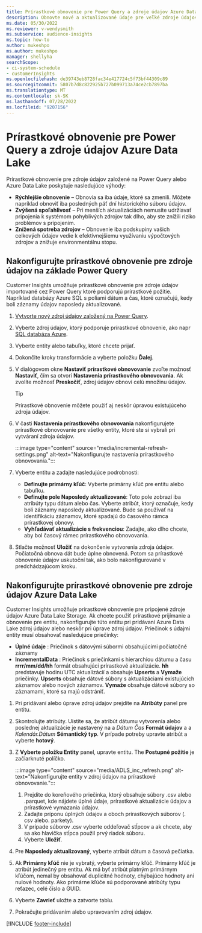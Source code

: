 ```yaml
---
title: Prírastkové obnovenie pre Power Query a zdroje údajov Azure Data Lake
description: Obnovte nové a aktualizované údaje pre veľké zdroje údajov na základe Power Query alebo zdroje údajov Azure Data Lake.
ms.date: 05/30/2022
ms.reviewer: v-wendysmith
ms.subservice: audience-insights
ms.topic: how-to
author: mukeshpo
ms.author: mukeshpo
manager: shellyha
searchScope:
- ci-system-schedule
- customerInsights
ms.openlocfilehash: de39743eb8728fac34e417724c5f73bf44309c89
ms.sourcegitcommit: 5807b7d8c822925b727b099713a74ce2cb7897ba
ms.translationtype: MT
ms.contentlocale: sk-SK
ms.lasthandoff: 07/28/2022
ms.locfileid: "9207156"
---
```

# <a name="incremental-refresh-for-power-query-and-azure-data-lake-data-sources"></a>Prírastkové obnovenie pre Power Query a zdroje údajov Azure Data Lake

Prírastkové obnovenie pre zdroje údajov založené na Power Query alebo Azure Data Lake poskytuje nasledujúce výhody:

- **Rýchlejšie obnovenie** – Obnovia sa iba údaje, ktoré sa zmenili. Môžete napríklad obnoviť iba posledných päť dní historického súboru údajov.
- **Zvýšená spoľahlivosť** – Pri menších aktualizáciách nemusíte udržiavať pripojenia k systémom pohyblivých zdrojov tak dlho, aby ste znížili riziko problémov s pripojením.
- **Znížená spotreba zdrojov** – Obnovenie iba podskupiny vašich celkových údajov vedie k efektívnejšiemu využívaniu výpočtových zdrojov a znižuje environmentálnu stopu.

## <a name="configure-incremental-refresh-for-data-sources-based-on-power-query"></a>Nakonfigurujte prírastkové obnovenie pre zdroje údajov na základe Power Query

Customer Insights umožňuje prírastkové obnovenie pre zdroje údajov importované cez Power Query ktoré podporujú prírastkové požitie. Napríklad databázy Azure SQL s poliami dátum a čas, ktoré označujú, kedy boli záznamy údajov naposledy aktualizované.

1. [Vytvorte nový zdroj údajov založený na Power Query](connect-power-query.md).

1. Vyberte zdroj údajov, ktorý podporuje prírastkové obnovenie, ako napr [SQL databáza Azure](/power-query/connectors/azuresqldatabase).

1. Vyberte entity alebo tabuľky, ktoré chcete prijať.

1. Dokončite kroky transformácie a vyberte položku **Ďalej**.

1. V dialógovom okne **Nastaviť prírastkové obnovovanie** zvoľte možnosť **Nastaviť**, čím sa otvorí **Nastavenia prírastkového obnovovania**. Ak zvolíte možnosť **Preskočiť**, zdroj údajov obnoví celú množinu údajov.
   > [!TIP]
   > Prírastkové obnovenie môžete použiť aj neskôr úpravou existujúceho zdroja údajov.

1. V časti **Nastavenia prírastkového obnovovania** nakonfigurujete prírastkové obnovovanie pre všetky entity, ktoré ste si vybrali pri vytváraní zdroja údajov.

   :::image type="content" source="media/incremental-refresh-settings.png" alt-text="Nakonfigurujte nastavenia prírastkového obnovovania.":::

1. Vyberte entitu a zadajte nasledujúce podrobnosti:

   - **Definujte primárny kľúč**: Vyberte primárny kľúč pre entitu alebo tabuľku.
   - **Definujte pole Naposledy aktualizované**: Toto pole zobrazí iba atribúty typu dátum alebo čas. Vyberte atribút, ktorý označuje, kedy boli záznamy naposledy aktualizované. Bude sa používať na identifikáciu záznamov, ktoré spadajú do časového rámca prírastkovej obnovy.
   - **Vyhľadávať aktualizácie s frekvenciou**: Zadajte, ako dlho chcete, aby bol časový rámec prírastkového obnovovania.

1. Stlačte možnosť **Uložiť** na dokončenie vytvorenia zdroja údajov. Počiatočná obnova dát bude úplne obnovená. Potom sa prírastkové obnovenie údajov uskutoční tak, ako bolo nakonfigurované v predchádzajúcom kroku.

## <a name="configure-incremental-refresh-for-azure-data-lake-data-sources"></a>Nakonfigurujte prírastkové obnovenie pre zdroje údajov Azure Data Lake

Customer Insights umožňuje prírastkové obnovenie pre pripojené zdroje údajov Azure Data Lake Storage. Ak chcete použiť prírastkové prijímanie a obnovenie pre entitu, nakonfigurujte túto entitu pri pridávaní Azure Data Lake zdroj údajov alebo neskôr pri úprave zdroj údajov. Priečinok s údajmi entity musí obsahovať nasledujúce priečinky:

- **Úplné údaje** : Priečinok s dátovými súbormi obsahujúcimi počiatočné záznamy
- **IncrementalData** : Priečinok s priečinkami s hierarchiou dátumu a času **rrrr/mm/dd/hh** formát obsahujúci prírastkové aktualizácie. **hh** predstavuje hodinu UTC aktualizácií a obsahuje **Upserts** a **Vymaže** priečinky. **Upserts** obsahuje dátové súbory s aktualizáciami existujúcich záznamov alebo nových záznamov. **Vymaže** obsahuje dátové súbory so záznamami, ktoré sa majú odstrániť.

1. Pri pridávaní alebo úprave zdroj údajov prejdite na **Atribúty** panel pre entitu.

1. Skontrolujte atribúty. Uistite sa, že atribút dátumu vytvorenia alebo poslednej aktualizácie je nastavený na a *Dátum Čas* **Formát údajov** a a *Kalendár.Dátum* **Sémantický typ**. V prípade potreby upravte atribút a vyberte **hotový**.

1. Z **Vyberte položku Entity** panel, upravte entitu. The **Postupné požitie** je začiarknuté políčko.

   :::image type="content" source="media/ADLS_inc_refresh.png" alt-text="Nakonfigurujte entity v zdroj údajov na prírastkové obnovovanie.":::

   1. Prejdite do koreňového priečinka, ktorý obsahuje súbory .csv alebo .parquet, kde nájdete úplné údaje, prírastkové aktualizácie údajov a prírastkové vymazania údajov.
   1. Zadajte príponu úplných údajov a oboch prírastkových súborov (\. csv alebo\. parkety).
   1. V prípade súborov .csv vyberte oddeľovač stĺpcov a ak chcete, aby sa ako hlavička stĺpca použil prvý riadok súboru.
   1. Vyberte **Uložiť**.

1. Pre **Naposledy aktualizovaný**, vyberte atribút dátum a časová pečiatka.

1. Ak **Primárny kľúč** nie je vybratý, vyberte primárny kľúč. Primárny kľúč je atribút jedinečný pre entitu. Ak má byť atribút platným primárnym kľúčom, nemal by obsahovať duplicitné hodnoty, chýbajúce hodnoty ani nulové hodnoty. Ako primárne kľúče sú podporované atribúty typu reťazec, celé číslo a GUID.

1. Vyberte **Zavrieť** uložte a zatvorte tablu.

1. Pokračujte pridávaním alebo upravovaním zdroj údajov.

[!INCLUDE [footer-include](includes/footer-banner.md)]
